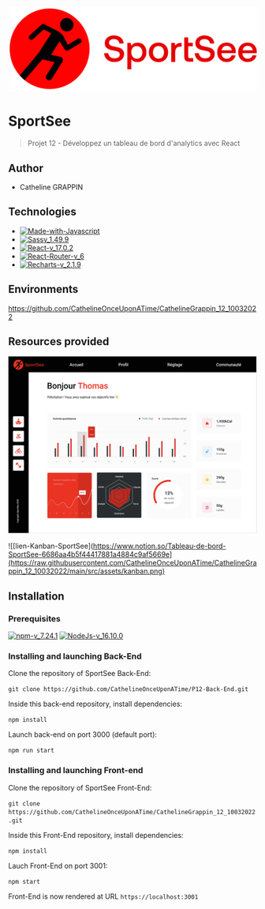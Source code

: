 ![logo-du-projet](https://raw.githubusercontent.com/CathelineOnceUponATime/CathelineGrappin_12_10032022/main/src/assets/logo.png)

# SportSee
> Projet 12 - Développez un tableau de bord d'analytics avec React

## Author 

- Catheline GRAPPIN

## Technologies

- [![Made-with-Javascript](https://img.shields.io/badge/Made%20with-Javascript-green)](https://developer.mozilla.org/fr/docs/Web/JavaScript)
- [![Sassv_1.49.9](https://img.shields.io/badge/Sass-v_1.49.9-ff69b4)](https://sass-lang.com/)
- [![React-v_17.0.2](https://img.shields.io/badge/React-v_17.24.1-blue)](https://fr.reactjs.org/)
- [![React-Router-v_6](https://img.shields.io/badge/React_Router-v_6-yellow)](https://reactrouter.com/docs/en/v6)
- [![Recharts-v_2.1.9](https://img.shields.io/badge/Recharts-v_2.1.9-%2322b5bf)](https://recharts.org/)

## Environments

https://github.com/CathelineOnceUponATime/CathelineGrappin_12_10032022

## Resources provided

![[lien-maquette-Figma](https://www.figma.com/file/BMomGVZqLZb811mDMShpLu/UI-design-Sportify-FR?node-id=0%3A1)](https://raw.githubusercontent.com/CathelineOnceUponATime/CathelineGrappin_12_10032022/main/src/assets/maquette.png)

![[lien-Kanban-SportSee](https://www.notion.so/Tableau-de-bord-SportSee-6686aa4b5f44417881a4884c9af5669e](https://raw.githubusercontent.com/CathelineOnceUponATime/CathelineGrappin_12_10032022/main/src/assets/kanban.png)

## Installation

### Prerequisites

[![npm-v_7.24.1](https://img.shields.io/badge/npm-v_7.24.1-orange)](https://docs.npmjs.com/)
[![NodeJs-v_16.10.0](https://img.shields.io/badge/NodeJs-v_16.10.0-red)](https://nodejs.org/en/docs/)

### Installing and launching Back-End

Clone the repository of SportSee Back-End:

`git clone https://github.com/CathelineOnceUponATime/P12-Back-End.git`

Inside this back-end repository, install dependencies:

`npm install`

Launch back-end on port 3000 (default port):

`npm run start`

### Installing and launching Front-end

Clone the repository of SportSee Front-End:

`git clone https://github.com/CathelineOnceUponATime/CathelineGrappin_12_10032022.git`

Inside this Front-End repository, install dependencies:

`npm install`

Lauch Front-End on port 3001:

`npm start`

Front-End is now rendered at URL `https://localhost:3001`
